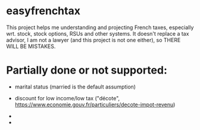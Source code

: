 # easyfrenchtax
This project helps me understanding and projecting French taxes, especially wrt. stock, stock options, RSUs and other systems. It doesn't replace a tax advisor, I am not a lawyer (and this project is not one either), so THERE WILL BE MISTAKES.

# Partially done or not supported:
- marital status (married is the default assumption)
- discount for low income/low tax ("décote", https://www.economie.gouv.fr/particuliers/decote-impot-revenu)

- 
- 
